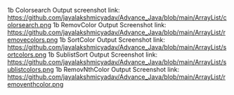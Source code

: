 1b Colorsearch Output screenshot link: https://github.com/jayalakshmicyadav/Advance_Java/blob/main/ArrayList/colorsearch.png
1b RemovColor Output Screenshot link: https://github.com/jayalakshmicyadav/Advance_Java/blob/main/ArrayList/removecolors.png
1b SortColor Output Screenshot link: https://github.com/jayalakshmicyadav/Advance_Java/blob/main/ArrayList/sortcolors.png
1b SublistSort Output Screenshot link: https://github.com/jayalakshmicyadav/Advance_Java/blob/main/ArrayList/sublistcolors.png
1b RemovNthColor Output Screenshot link: https://github.com/jayalakshmicyadav/Advance_Java/blob/main/ArrayList/removenthcolor.png
